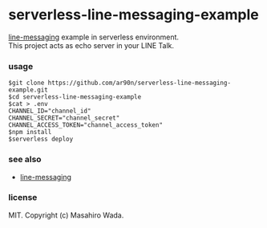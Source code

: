 # serverless-line-messaging-example

[line-messaging](https://github.com/snlangsuan/line-messaging) example in serverless environment.   
This project acts as echo server in your LINE Talk.

### usage

```
$git clone https://github.com/ar90n/serverless-line-messaging-example.git
$cd serverless-line-messaging-example
$cat > .env
CHANNEL_ID="channel_id"
CHANNEL_SECRET="channel_secret"
CHANNEL_ACCESS_TOKEN="channel_access_token"
$npm install
$serverless deploy
```

### see also

- [line-messaging](https://github.com/snlangsuan/line-messaging)

### license

MIT. Copyright (c) Masahiro Wada.
